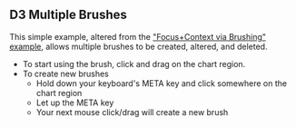 ## D3 Multiple Brushes

This simple example, altered from the ["Focus+Context via Brushing" example](http://bl.ocks.org/mbostock/1667367), allows multiple brushes to be created, altered, and deleted. 

* To start using the brush, click and drag on the chart region. 
* To create new brushes
	* Hold down your keyboard's META key and click somewhere on the chart region
	* Let up the META key 
	* Your next mouse click/drag will create a new brush